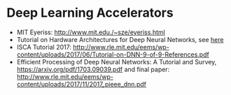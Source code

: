 # Deep Learning Accelerators
- MIT Eyeriss: <http://www.mit.edu./~sze/eyeriss.html>
- Tutorial on Hardware Architectures for Deep Neural Networks, see [here](http://eyeriss.mit.edu/tutorial.html#ISCA)
- ISCA Tutorial 2017: <http://www.rle.mit.edu/eems/wp-content/uploads/2017/06/Tutorial-on-DNN-9-of-9-References.pdf>
- Efficient Processing of Deep Neural Networks: A Tutorial and Survey, <https://arxiv.org/pdf/1703.09039.pdf> and final paper: <http://www.rle.mit.edu/eems/wp-content/uploads/2017/11/2017_pieee_dnn.pdf>

